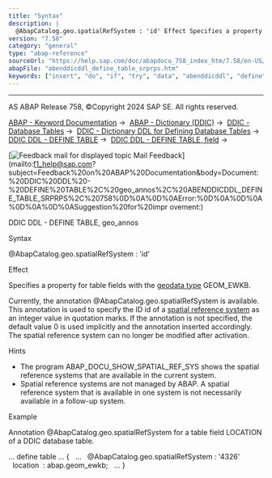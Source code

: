 ```yaml
---
title: "Syntax"
description: |
  @AbapCatalog.geo.spatialRefSystem : 'id' Effect Specifies a property for table fields with the geodata type(https://help.sap.com/doc/abapdocu_758_index_htm/7.58/en-US/abengeo_data_type_glosry.htm 'Glossary Entry') GEOM_EWKB. Currently, the annotation @AbapCatalog.geo.spatialRefSystem is available
version: "7.58"
category: "general"
type: "abap-reference"
sourceUrl: "https://help.sap.com/doc/abapdocu_758_index_htm/7.58/en-US/abenddicddl_define_table_srprps.htm"
abapFile: "abenddicddl_define_table_srprps.htm"
keywords: ["insert", "do", "if", "try", "data", "abenddicddl", "define", "table", "srprps"]
---
```


* * *

AS ABAP Release 758, ©Copyright 2024 SAP SE. All rights reserved.

[ABAP - Keyword Documentation](https://help.sap.com/doc/abapdocu_758_index_htm/7.58/en-US/abenabap.htm) →  [ABAP - Dictionary (DDIC)](https://help.sap.com/doc/abapdocu_758_index_htm/7.58/en-US/abenabap_dictionary.htm) →  [DDIC - Database Tables](https://help.sap.com/doc/abapdocu_758_index_htm/7.58/en-US/abenddic_database_tables.htm) →  [DDIC - Dictionary DDL for Defining Database Tables](https://help.sap.com/doc/abapdocu_758_index_htm/7.58/en-US/abenddic_define_table.htm) →  [DDIC DDL - DEFINE TABLE](https://help.sap.com/doc/abapdocu_758_index_htm/7.58/en-US/abenddicddl_define_table.htm) →  [DDIC DDL - DEFINE TABLE, field](https://help.sap.com/doc/abapdocu_758_index_htm/7.58/en-US/abenddicddl_define_table_comps.htm) → 

 [![](Mail.gif?object=Mail.gif "Feedback mail for displayed topic") Mail Feedback](mailto:f1_help@sap.com?subject=Feedback%20on%20ABAP%20Documentation&body=Document:%20DDIC%20DDL%20-%20DEFINE%20TABLE%2C%20geo_annos%2C%20ABENDDICDDL_DEFINE_TABLE_SRPRPS%2C%20758%0D%0A%0D%0AError:%0D%0A%0D%0A%0D%0A%0D%0ASuggestion%20for%20impr
ovement:)

DDIC DDL - DEFINE TABLE, geo\_annos

Syntax

@AbapCatalog.geo.spatialRefSystem : 'id'

Effect

Specifies a property for table fields with the [geodata type](https://help.sap.com/doc/abapdocu_758_index_htm/7.58/en-US/abengeo_data_type_glosry.htm "Glossary Entry") GEOM\_EWKB.

Currently, the annotation @AbapCatalog.geo.spatialRefSystem is available. This annotation is used to specify the ID id of a [spatial reference system](https://help.sap.com/doc/abapdocu_758_index_htm/7.58/en-US/abenddic_database_tables_sptlrf.htm) as an integer value in quotation marks. If the annotation is not specified, the default value 0 is used implicitly and the annotation inserted accordingly. The spatial reference system can no longer be modified after activation.

Hints

-   The program ABAP\_DOCU\_SHOW\_SPATIAL\_REF\_SYS shows the spatial reference systems that are available in the current system.
-   Spatial reference systems are not managed by ABAP. A spatial reference system that is available in one system is not necessarily available in a follow-up system.

Example

Annotation @AbapCatalog.geo.spatialRefSystem for a table field LOCATION of a DDIC database table.

...
define table ... {
  ...
  @AbapCatalog.geo.spatialRefSystem : '4326'
  location  : abap.geom\_ewkb;
  ...
}